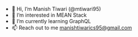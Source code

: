 - 👋 Hi, I’m Manish Tiwari (@mtiwari95)
- 👀 I’m interested in MEAN Stack
- 🌱 I’m currently learning GraphQL
- 📫  Reach out to me manishtiwarics95@gmail.com

<!---
mtiwari95/mtiwari95 is a ✨ special ✨ repository because its `README.md` (this file) appears on your GitHub profile.
You can click the Preview link to take a look at your changes.
--->

